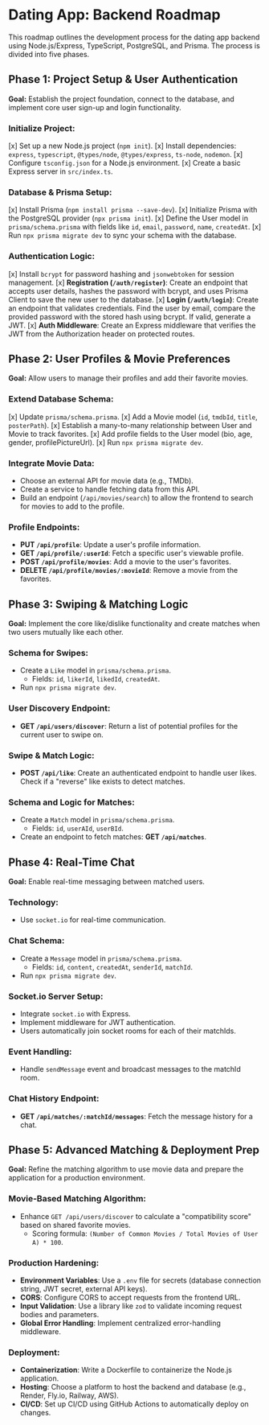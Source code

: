 # Dating App: Backend Roadmap

This roadmap outlines the development process for the dating app backend using Node.js/Express, TypeScript, PostgreSQL, and Prisma. The process is divided into five phases.

## Phase 1: Project Setup & User Authentication

**Goal:** Establish the project foundation, connect to the database, and implement core user sign-up and login functionality.

### Initialize Project:

[x] Set up a new Node.js project (`npm init`).
[x] Install dependencies: `express`, `typescript`, `@types/node`, `@types/express`, `ts-node`, `nodemon`.
[x] Configure `tsconfig.json` for a Node.js environment.
[x] Create a basic Express server in `src/index.ts`.

### Database & Prisma Setup:

[x] Install Prisma (`npm install prisma --save-dev`).
[x] Initialize Prisma with the PostgreSQL provider (`npx prisma init`).
[x] Define the User model in `prisma/schema.prisma` with fields like `id`, `email`, `password`, `name`, `createdAt`.
[x] Run `npx prisma migrate dev` to sync your schema with the database.

### Authentication Logic:

[x] Install `bcrypt` for password hashing and `jsonwebtoken` for session management.
[x] **Registration (`/auth/register`)**: Create an endpoint that accepts user details, hashes the password with bcrypt, and uses Prisma Client to save the new user to the database.
[x] **Login (`/auth/login`)**: Create an endpoint that validates credentials. Find the user by email, compare the provided password with the stored hash using bcrypt. If valid, generate a JWT.
[x] **Auth Middleware**: Create an Express middleware that verifies the JWT from the Authorization header on protected routes.

## Phase 2: User Profiles & Movie Preferences

**Goal:** Allow users to manage their profiles and add their favorite movies.

### Extend Database Schema:

[x] Update `prisma/schema.prisma`.
[x] Add a Movie model (`id`, `tmdbId`, `title`, `posterPath`).
[x] Establish a many-to-many relationship between User and Movie to track favorites.
[x] Add profile fields to the User model (bio, age, gender, profilePictureUrl).
[x] Run `npx prisma migrate dev`.

### Integrate Movie Data:

- Choose an external API for movie data (e.g., TMDb).
- Create a service to handle fetching data from this API.
- Build an endpoint (`/api/movies/search`) to allow the frontend to search for movies to add to the profile.

### Profile Endpoints:

- **PUT `/api/profile`**: Update a user's profile information.
- **GET `/api/profile/:userId`**: Fetch a specific user's viewable profile.
- **POST `/api/profile/movies`**: Add a movie to the user's favorites.
- **DELETE `/api/profile/movies/:movieId`**: Remove a movie from the favorites.

## Phase 3: Swiping & Matching Logic

**Goal:** Implement the core like/dislike functionality and create matches when two users mutually like each other.

### Schema for Swipes:

- Create a `Like` model in `prisma/schema.prisma`.
  - Fields: `id`, `likerId`, `likedId`, `createdAt`.
- Run `npx prisma migrate dev`.

### User Discovery Endpoint:

- **GET `/api/users/discover`**: Return a list of potential profiles for the current user to swipe on.

### Swipe & Match Logic:

- **POST `/api/like`**: Create an authenticated endpoint to handle user likes. Check if a "reverse" like exists to detect matches.

### Schema and Logic for Matches:

- Create a `Match` model in `prisma/schema.prisma`.
  - Fields: `id`, `userAId`, `userBId`.
- Create an endpoint to fetch matches: **GET `/api/matches`**.

## Phase 4: Real-Time Chat

**Goal:** Enable real-time messaging between matched users.

### Technology:

- Use `socket.io` for real-time communication.

### Chat Schema:

- Create a `Message` model in `prisma/schema.prisma`.
  - Fields: `id`, `content`, `createdAt`, `senderId`, `matchId`.
- Run `npx prisma migrate dev`.

### Socket.io Server Setup:

- Integrate `socket.io` with Express.
- Implement middleware for JWT authentication.
- Users automatically join socket rooms for each of their matchIds.

### Event Handling:

- Handle `sendMessage` event and broadcast messages to the matchId room.

### Chat History Endpoint:

- **GET `/api/matches/:matchId/messages`**: Fetch the message history for a chat.

## Phase 5: Advanced Matching & Deployment Prep

**Goal:** Refine the matching algorithm to use movie data and prepare the application for a production environment.

### Movie-Based Matching Algorithm:

- Enhance `GET /api/users/discover` to calculate a "compatibility score" based on shared favorite movies.
  - Scoring formula: `(Number of Common Movies / Total Movies of User A) * 100`.

### Production Hardening:

- **Environment Variables**: Use a `.env` file for secrets (database connection string, JWT secret, external API keys).
- **CORS**: Configure CORS to accept requests from the frontend URL.
- **Input Validation**: Use a library like `zod` to validate incoming request bodies and parameters.
- **Global Error Handling**: Implement centralized error-handling middleware.

### Deployment:

- **Containerization**: Write a Dockerfile to containerize the Node.js application.
- **Hosting**: Choose a platform to host the backend and database (e.g., Render, Fly.io, Railway, AWS).
- **CI/CD**: Set up CI/CD using GitHub Actions to automatically deploy on changes.
